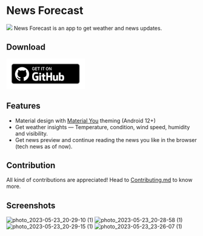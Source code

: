 # News Forecast
<img src="https://img.shields.io/github/v/release/ninadnaik10/news-forecast.svg?logo=github">
News Forecast is an app to get weather and news updates.

## Download
[<img src="ghbadge.png" alt="Get it on GitHub" height="80">](https://github.com/ninadnaik10/news-forecast/releases)

## Features
- Material design with [Material You](https://material.io/blog/announcing-material-you) theming (Android 12+)
- Get weather insights — Temperature, condition, wind speed, humidity and visibility.
- Get news preview and continue reading the news you like in the browser (tech news as of now).

## Contribution
All kind of contributions are appreciated! Head to [Contributing.md](https://github.com/ninadnaik10/news-forecast/blob/main/contributing.md) to know more.

## Screenshots
![photo_2023-05-23_20-29-10 (1)](https://github.com/ninadnaik10/News-Forecast/assets/86565419/eb6845d6-b888-4a7c-8335-8377fc2bc37e)
![photo_2023-05-23_20-28-58 (1)](https://github.com/ninadnaik10/News-Forecast/assets/86565419/b2613802-fe14-45b1-bdd9-23849ac2175f)
![photo_2023-05-23_20-29-15 (1)](https://github.com/ninadnaik10/News-Forecast/assets/86565419/da2ede6f-516e-410b-8b07-8fbd85a69838)
![photo_2023-05-23_23-26-07 (1)](https://github.com/ninadnaik10/News-Forecast/assets/86565419/cc0056d2-be14-4d5f-b85a-7adf09515d7d)


